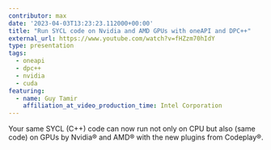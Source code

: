 ```yaml
---
contributor: max
date: '2023-04-03T13:23:23.112000+00:00'
title: "Run SYCL code on Nvidia and AMD GPUs with oneAPI and DPC++"
external_url: https://www.youtube.com/watch?v=fHZzm70hIdY
type: presentation
tags:
  - oneapi
  - dpc++
  - nvidia
  - cuda
featuring:
  - name: Guy Tamir
    affiliation_at_video_production_time: Intel Corporation
---
```


Your same SYCL (C++) code can now run not only on CPU but also (same code) on GPUs by Nvidia® and AMD® with the new
plugins from Codeplay®.
